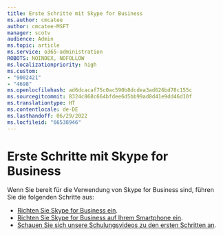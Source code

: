 ```yaml
---
title: Erste Schritte mit Skype for Business
ms.author: cmcatee
author: cmcatee-MSFT
manager: scotv
audience: Admin
ms.topic: article
ms.service: o365-administration
ROBOTS: NOINDEX, NOFOLLOW
ms.localizationpriority: high
ms.custom:
- "9002421"
- "4698"
ms.openlocfilehash: ad6dcacaf75c0ac590b8dcdea3ad626bd78c155c
ms.sourcegitcommit: 8324c868c664bfdee6d5bb99ad8d41e9dd46d10f
ms.translationtype: HT
ms.contentlocale: de-DE
ms.lasthandoff: 06/29/2022
ms.locfileid: "66538946"
---
```

# <a name="getting-started-using-skype-for-business"></a>Erste Schritte mit Skype for Business

Wenn Sie bereit für die Verwendung von Skype for Business sind, führen Sie die folgenden Schritte aus:

- [Richten Sie Skype for Business ein](https://support.microsoft.com/office/set-up-skype-for-business-c0b4ef28-d281-4bb6-ba4d-50495d2ae24c).
- [Richten Sie Skype for Business auf Ihrem Smartphone ein](https://support.microsoft.com/office/set-up-your-mobile-apps-985ab72b-47ed-4e0b-9ee5-7376263553ca).
- [Schauen Sie sich unsere Schulungsvideos zu den ersten Schritten an](https://support.microsoft.com/office/video-download-and-install-skype-for-business-9162ae37-12f9-4971-bbbe-2e4a05590f36).
